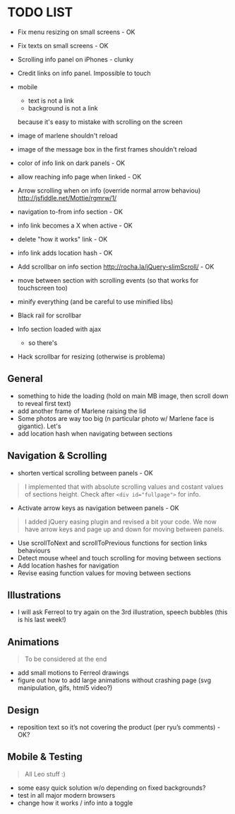 TODO LIST
========


- Fix menu resizing on small screens - OK
- Fix texts on small screens - OK


- Scrolling info panel on iPhones - clunky 
- Credit links on info panel. Impossible to touch

- mobile 
	- text is not a link
	- background is not a link 

	because it's easy to mistake with scrolling on the screen





- image of marlene shouldn't reload 
- image of the message box in the first frames shouldn't reload

- color of info link on dark panels - OK
- allow reaching info page when linked - OK
- Arrow scrolling when on info (override normal arrow behaviou)
	http://jsfiddle.net/Mottie/rgmrw/1/

- navigation to-from info section - OK
- info link becomes a X when active - OK
- delete "how it works" link - OK
- info link adds location hash - OK

- Add scrollbar on info section
	http://rocha.la/jQuery-slimScroll/ - OK
- move between section with scrolling events (so that works for touchscreen too)
- minify everything (and be careful to use minified libs)

- Black rail for scrollbar
- Info section loaded with ajax 
	- so there's 
- Hack scrollbar for resizing (otherwise is problema)

General
------

- something to hide the loading (hold on main MB image, then scroll down to reveal first text)
- add another frame of Marlene raising the lid
- Some photos are way too big (n particular photo w/ Marlene face is gigantic). Let's 
- add location hash when navigating between sections

Navigation & Scrolling
--------

- shorten vertical scrolling between panels - OK
>I implemented that with absolute scrolling values and costant values of sections height. Check after `<div id="fullpage">` for info. 
- Activate arrow keys as navigation between panels - OK
>I added jQuery easing plugin and revised a bit your code. We now have arrow keys and page up and down for moving between panels. 
- Use scrollToNext and scrollToPrevious functions for section links behaviours
- Detect mouse wheel and touch scrolling for moving between sections
- Add location hashes for navigation
- Revise easing function values for moving between sections

Illustrations
-----------

- I will ask Ferreol to try again on the 3rd illustration, speech bubbles (this is his last week!)

Animations
---------
>To be considered at the end

- add small motions to Ferreol drawings
- figure out how to add large animations without crashing page (svg manipulation, gifs, html5 video?)

Design
---------

- reposition text so it’s not covering the product (per ryu’s comments) - OK? 

Mobile & Testing
-------

>All Leo stuff :)

- some easy quick solution w/o depending on fixed backgrounds?
- test in all major modern browsers
- change how it works / info into a toggle